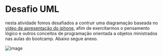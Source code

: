 # Desafio UML
  nesta atividade fomos desafiados a contruir uma diagramação baseada no [vídeo de apresentação do iphone](https://www.youtube.com/watch?v=9ou608QQRq8),
  afim de exercitarmos o pensamento lógico e outros conceitos de programação orientada a objetos ministrados nas aulas do bootcamp. Abaixo segue anexo.

![image](https://github.com/user-attachments/assets/33bfc55a-8a15-4d26-8801-b97866a41995)
